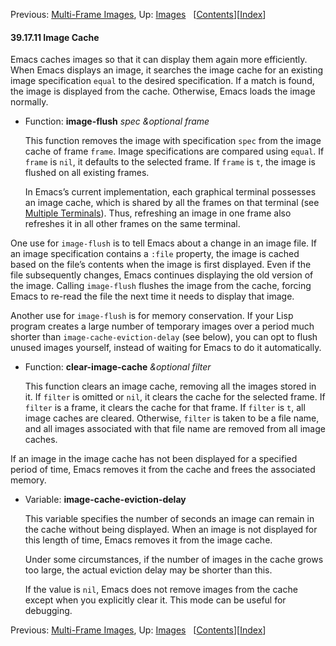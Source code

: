 <!-- This is the GNU Emacs Lisp Reference Manual
corresponding to Emacs version 27.2.

Copyright (C) 1990-1996, 1998-2021 Free Software Foundation,
Inc.

Permission is granted to copy, distribute and/or modify this document
under the terms of the GNU Free Documentation License, Version 1.3 or
any later version published by the Free Software Foundation; with the
Invariant Sections being "GNU General Public License," with the
Front-Cover Texts being "A GNU Manual," and with the Back-Cover
Texts as in (a) below.  A copy of the license is included in the
section entitled "GNU Free Documentation License."

(a) The FSF's Back-Cover Text is: "You have the freedom to copy and
modify this GNU manual.  Buying copies from the FSF supports it in
developing GNU and promoting software freedom." -->

<!-- Created by GNU Texinfo 6.7, http://www.gnu.org/software/texinfo/ -->

Previous: [Multi-Frame Images](Multi_002dFrame-Images.html), Up: [Images](Images.html)   \[[Contents](index.html#SEC_Contents "Table of contents")]\[[Index](Index.html "Index")]

#### 39.17.11 Image Cache

Emacs caches images so that it can display them again more efficiently. When Emacs displays an image, it searches the image cache for an existing image specification `equal` to the desired specification. If a match is found, the image is displayed from the cache. Otherwise, Emacs loads the image normally.

*   Function: **image-flush** *spec \&optional frame*

    This function removes the image with specification `spec` from the image cache of frame `frame`. Image specifications are compared using `equal`. If `frame` is `nil`, it defaults to the selected frame. If `frame` is `t`, the image is flushed on all existing frames.

    In Emacs’s current implementation, each graphical terminal possesses an image cache, which is shared by all the frames on that terminal (see [Multiple Terminals](Multiple-Terminals.html)). Thus, refreshing an image in one frame also refreshes it in all other frames on the same terminal.

One use for `image-flush` is to tell Emacs about a change in an image file. If an image specification contains a `:file` property, the image is cached based on the file’s contents when the image is first displayed. Even if the file subsequently changes, Emacs continues displaying the old version of the image. Calling `image-flush` flushes the image from the cache, forcing Emacs to re-read the file the next time it needs to display that image.

Another use for `image-flush` is for memory conservation. If your Lisp program creates a large number of temporary images over a period much shorter than `image-cache-eviction-delay` (see below), you can opt to flush unused images yourself, instead of waiting for Emacs to do it automatically.

*   Function: **clear-image-cache** *\&optional filter*

    This function clears an image cache, removing all the images stored in it. If `filter` is omitted or `nil`, it clears the cache for the selected frame. If `filter` is a frame, it clears the cache for that frame. If `filter` is `t`, all image caches are cleared. Otherwise, `filter` is taken to be a file name, and all images associated with that file name are removed from all image caches.

If an image in the image cache has not been displayed for a specified period of time, Emacs removes it from the cache and frees the associated memory.

*   Variable: **image-cache-eviction-delay**

    This variable specifies the number of seconds an image can remain in the cache without being displayed. When an image is not displayed for this length of time, Emacs removes it from the image cache.

    Under some circumstances, if the number of images in the cache grows too large, the actual eviction delay may be shorter than this.

    If the value is `nil`, Emacs does not remove images from the cache except when you explicitly clear it. This mode can be useful for debugging.

Previous: [Multi-Frame Images](Multi_002dFrame-Images.html), Up: [Images](Images.html)   \[[Contents](index.html#SEC_Contents "Table of contents")]\[[Index](Index.html "Index")]
